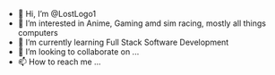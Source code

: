 - 👋 Hi, I’m @LostLogo1
- 👀 I’m interested in Anime, Gaming amd sim racing, mostly all things computers
- 🌱 I’m currently learning Full Stack Software Development
- 💞️ I’m looking to collaborate on ...
- 📫 How to reach me ...

<!---
LostLogo1/LostLogo1 is a ✨ special ✨ repository because its `README.md` (this file) appears on your GitHub profile.
You can click the Preview link to take a look at your changes.
--->
